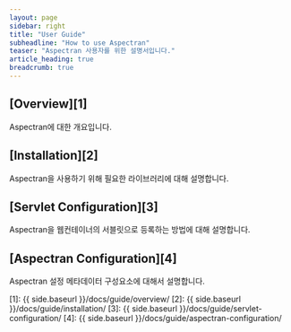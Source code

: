 ```yaml
---
layout: page
sidebar: right
title: "User Guide"
subheadline: "How to use Aspectran"
teaser: "Aspectran 사용자를 위한 설명서입니다."
article_heading: true
breadcrumb: true
---
```


## [Overview][1]
Aspectran에 대한 개요입니다.

## [Installation][2]
Aspectran을 사용하기 위해 필요한 라이브러리에 대해 설명합니다.

## [Servlet Configuration][3]
Aspectran을 웹컨테이너의 서블릿으로 등록하는 방법에 대해 설명합니다.

## [Aspectran Configuration][4]
Aspectran 설정 메타데이터 구성요소에 대해서 설명합니다.

[1]: {{ side.baseurl }}/docs/guide/overview/
[2]: {{ side.baseurl }}/docs/guide/installation/
[3]: {{ side.baseurl }}/docs/guide/servlet-configuration/
[4]: {{ side.baseurl }}/docs/guide/aspectran-configuration/
